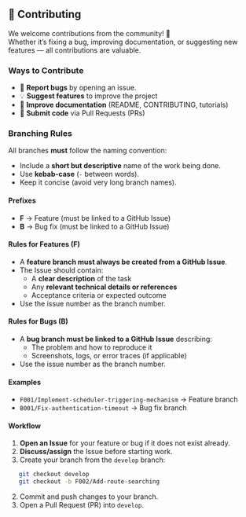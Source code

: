 ## 🤝 Contributing

We welcome contributions from the community! 🚀  
Whether it’s fixing a bug, improving documentation, or suggesting new features — all contributions are valuable.  

### Ways to Contribute
- 🐛 **Report bugs** by opening an issue.
- 💡 **Suggest features** to improve the project  
- 📝 **Improve documentation** (README, CONTRIBUTING, tutorials)  
- 🔧 **Submit code** via Pull Requests (PRs)  

### Branching Rules

All branches **must** follow the naming convention:
- Include a **short but descriptive** name of the work being done.  
- Use **kebab-case** (`-` between words).  
- Keep it concise (avoid very long branch names).  

#### Prefixes
- **F** → Feature (must be linked to a GitHub Issue)  
- **B** → Bug fix (must be linked to a GitHub Issue)  

#### Rules for Features (F)
- A **feature branch must always be created from a GitHub Issue**.  
- The Issue should contain:
  - A **clear description** of the task  
  - Any **relevant technical details or references**  
  - Acceptance criteria or expected outcome  
- Use the issue number as the branch number.

#### Rules for Bugs (B)
- A **bug branch must be linked to a GitHub Issue** describing:
  - The problem and how to reproduce it  
  - Screenshots, logs, or error traces (if applicable)  
- Use the issue number as the branch number.

#### Examples
- `F001/Implement-scheduler-triggering-mechanism` → Feature branch  
- `B001/Fix-authentication-timeout` → Bug fix branch  


#### Workflow
1. **Open an Issue** for your feature or bug if it does not exist already.  
2. **Discuss/assign** the Issue before starting work.  
3. Create your branch from the `develop` branch:  
```bash
   git checkout develop
   git checkout -b F002/Add-route-searching
```
2. Commit and push changes to your branch.
3. Open a Pull Request (PR) into `develop`.
